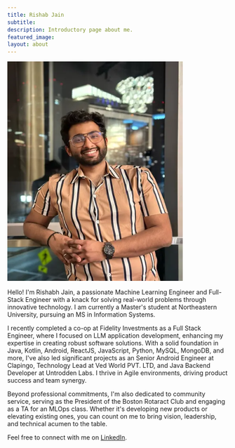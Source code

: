 ```yaml
---
title: Rishab Jain
subtitle: 
description: Introductory page about me.
featured_image: 
layout: about
---
```


<img src="/images/TAs/Rishab Jain.webp" width="400" height="500" />

Hello! I'm Rishabh Jain, a passionate Machine Learning Engineer and Full-Stack Engineer with a knack for solving real-world problems through innovative technology. I am currently a Master's student at Northeastern University, pursuing an MS in Information Systems.

I recently completed a co-op at Fidelity Investments as a Full Stack Engineer, where I focused on LLM application development, enhancing my expertise in creating robust software solutions. With a solid foundation in Java, Kotlin, Android, ReactJS, JavaScript, Python, MySQL, MongoDB, and more, I've also led significant projects as an Senior Android Engineer at Clapingo, Technology Lead at Ved World PVT. LTD, and Java Backend Developer at Untrodden Labs. I thrive in Agile environments, driving product success and team synergy.

Beyond professional commitments, I'm also dedicated to community service, serving as the President of the Boston Rotaract Club and engaging as a TA for an MLOps class. Whether it's developing new products or elevating existing ones, you can count on me to bring vision, leadership, and technical acumen to the table.

Feel free to connect with me on [LinkedIn](https://linkedin.com/in/heyitsrj).